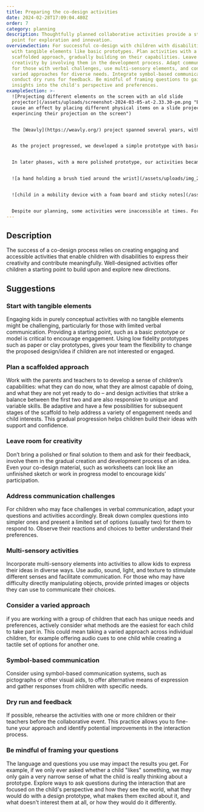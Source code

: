 ```yaml
---
title: Preparing the co-design activities
date: 2024-02-28T17:09:04.480Z
order: 7
category: planning
description: Thoughtfully planned collaborative activities provide a starting
  point for exploration and innovation.
overviewSection: For successful co-design with children with disabilities, start
  with tangible elements like basic prototypes. Plan activities with a
  scaffolded approach, gradually building on their capabilities. Leave room for
  creativity by involving them in the development process. Adapt communication
  for those with verbal challenges, use multi-sensory elements, and consider
  varied approaches for diverse needs. Integrate symbol-based communication and
  conduct dry runs for feedback. Be mindful of framing questions to gain deeper
  insights into the child's perspective and preferences.
exampleSection: >-
  ![Projecting different elements on the screen with an old slide
  projector](/assets/uploads/screenshot-2024-03-05-at-2.33.30-pm.png "Exploring
  cause an effect by placing different physical items on a slide projector and
  experincing their projection on the screen")


  The [Weavly](https://weavly.org/) project spanned several years, with varying activities in each phase. In the initial phases, when the coding environment hadn't yet developed, we used various tools to engage children in the digital space, including old slide projectors and interactions with PowerPoint slides on a smart board to understand the child-digital environment interaction.


  As the project progressed, we developed a simple prototype with basic functionality, and our activities revolved around how this basic tool is used and how we can expand it to something kids liked getting engaged with. This basic prototype helped us communicate the goal and purpose of the project with children and their teachers. Although the prototype was working, kids noticed the product was not done yet, and there was still a lot of room for new ideas.


  In later phases, with a more polished prototype, our activities became more advanced. We planned activities to onboard children, using both analog and digital methods, progressing from physical movement blocks to screen-based coding challenges.


  ![a hand holding a brush tied around the wrist](/assets/uploads/img_20191106_141904.jpg "Tying a band around student's wrist and a brush to support them hold the brush during a painting activity")


  ![child in a mobility device with a foam board and sticky notes](/assets/uploads/co-design-cole_hud2dd3cae58f915329efd5a79431606a5_2327876_1000x0_resize_q75_box.jpg "The planned drawing activity on a foam board was inaccessible for the student")


  Despite our planning, some activities were inaccessible at times. For instance, a planned large board for drawing an imaginary interface didn't consider a child who experienced difficulty holding a marker. We also learned that offering a large collection of options was challenging for some kids, leading us to prefer offering a smaller set of items for choice.
---
```

## Description

The success of a co-design process relies on creating engaging and accessible activities that enable children with disabilities to express their creativity and contribute meaningfully. Well-designed activities offer children a starting point to build upon and explore new directions. 

## Suggestions

### Start with tangible elements

Engaging kids in purely conceptual activities with no tangible elements might be challenging, particularly for those with limited verbal communication. Providing a starting point, such as a basic prototype or model is critical to encourage engagement. Using low fidelity prototypes such as paper or clay prototypes, gives your team the flexibility to change the proposed design/idea if children are not interested or engaged.

### Plan a scaffolded approach

Work with the parents and teachers to to develop a sense of children’s capabilities: what they can do now, what they are almost capable of doing, and what they are not yet ready to do – and design activities that strike a balance between the first two and are also responsive to unique and variable skills. Be adaptive and have a few possibilities for subsequent stages of the scaffold to help address a variety of engagement needs and child interests. This gradual progression helps children build their ideas with support and confidence. 

### Leave room for creativity

Don’t bring a polished or final solution to them and ask for their feedback, involve them in the gradual creation and development process of an idea. Even your co-design material, such as worksheets can look like an unfinished sketch or work in progress model to encourage kids’ participation. 

### Address communication challenges

For children who may face challenges in verbal communication, adapt your questions and activities accordingly. Break down complex questions into simpler ones and present a limited set of options (usually two) for them to respond to. Observe their reactions and choices to better understand their preferences.

### Multi-sensory activities

Incorporate multi-sensory elements into activities to allow kids to express their ideas in diverse ways. Use audio, sound, light, and texture to stimulate different senses and facilitate communication. For those who may have difficulty directly manipulating objects, provide printed images or objects they can use to communicate their choices.

### Consider a varied approach

if you are working with a group of children that each has unique needs and preferences, actively consider what methods are the easiest for each child to take part in. This could mean taking a varied approach across individual children, for example offering audio cues to one child while creating a tactile set of options for another one. 

### Symbol-based communication

Consider using symbol-based communication systems, such as pictographs or other visual aids, to offer alternative means of expression and gather responses from children with specific needs.

### Dry run and feedback

If possible, rehearse the activities with one or more children or their teachers before the collaborative event. This practice allows you to fine-tune your approach and identify potential improvements in the interaction process. 

### Be mindful of framing your questions

The language and questions you use may impact the results you get. For example, if we only ever asked whether a child "likes" something, we may only gain a very narrow sense of what the child is really thinking about a prototype. Explore ways to ask questions during the interaction that are focused on the child's perspective and how they see the world, what they would do with a design prototype, what makes them excited about it, and what doesn't interest them at all, or how they would do it differently.
